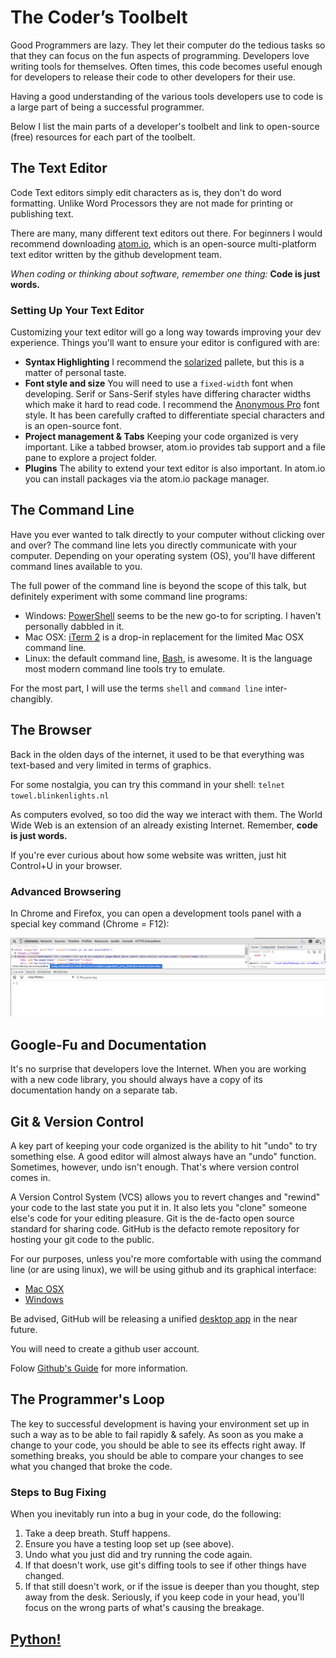 # The Coder’s Toolbelt

Good Programmers are lazy. They let their computer do the tedious tasks so that they can focus on the fun aspects of programming. Developers love writing tools for themselves. Often times, this code becomes useful enough for developers to release their code to other developers for their use.

Having a good understanding of the various tools developers use to code is a large part of being a successful programmer.

Below I list the main parts of a developer's toolbelt and link to open-source (free) resources for each part of the toolbelt.

## The Text Editor

Code Text editors simply edit characters as is, they don't do word formatting. Unlike Word Processors they are not made for printing or publishing text.

There are many, many different text editors out there. For beginners I would recommend downloading [atom.io](https://atom.io/), which is an open-source multi-platform text editor written by the github development team.

*When coding or thinking about software, remember one thing:* **Code is just words.**

### Setting Up Your Text Editor

Customizing your text editor will go a long way towards improving your dev experience. Things you'll want to ensure your editor is configured with are:

* **Syntax Highlighting** I recommend the [solarized](http://ethanschoonover.com/solarized) pallete, but this is a matter of personal taste.
* **Font style and size** You will need to use a `fixed-width` font when developing. Serif or Sans-Serif styles have differing character widths which make it hard to read code. I recommend the [Anonymous Pro](http://www.marksimonson.com/fonts/view/anonymous-pro) font style. It has been carefully crafted to differentiate special characters and is an open-source font.
* **Project management & Tabs** Keeping your code organized is very important. Like a tabbed browser, atom.io provides tab support and a file pane to explore a project folder.
* **Plugins** The ability to extend your text editor is also important. In atom.io you can install packages via the atom.io package manager.

## The Command Line

Have you ever wanted to talk directly to your computer without clicking over and over? The command line lets you directly communicate with your computer. Depending on your operating system (OS), you'll have different command lines available to you.

The full power of the command line is beyond the scope of this talk, but definitely experiment with some command line programs:

* Windows: [PowerShell](https://en.wikipedia.org/wiki/Windows_PowerShell) seems to be the new go-to for scripting. I haven't personally dabbled in it.
* Mac OSX: [iTerm 2](https://www.iterm2.com/) is a drop-in replacement for the limited Mac OSX command line.
* Linux: the default command line, [Bash](https://en.wikipedia.org/wiki/Bash_(Unix_shell)), is awesome. It is the language most modern command line tools try to emulate.

For the most part, I will use the terms `shell` and `command line` inter-changibly.

## The Browser

Back in the olden days of the internet, it used to be that everything was text-based and very limited in terms of graphics.

For some nostalgia, you can try this command in your shell:
`telnet towel.blinkenlights.nl`

As computers evolved, so too did the way we interact with them. The World Wide Web is an extension of an already existing Internet. Remember, **code is just words.**

If you're ever curious about how some website was written, just hit Control+U in your browser.

### Advanced Browsering

In Chrome and Firefox, you can open a development tools panel with a special key command (Chrome = F12):

![Chrome Dev Tools](../static/img/chrome_devtools.png)

## Google-Fu and Documentation

It's no surprise that developers love the Internet. When you are working with a new code library, you should always have a copy of its documentation handy on a separate tab.

## Git & Version Control

A key part of keeping your code organized is the ability to hit "undo" to try something else. A good editor will almost always have an "undo" function. Sometimes, however, undo isn't enough. That's where version control comes in.

A Version Control System (VCS) allows you to revert changes and "rewind" your code to the last state you put it in. It also lets you "clone" someone else's code for your editing pleasure. Git is the de-facto open source standard for sharing code. GitHub is the defacto remote repository for hosting your git code to the public.

For our purposes, unless you're more comfortable with using the command line (or are using linux), we will be using github and its graphical interface:

* [Mac OSX](https://mac.github.com/)
* [Windows](https://windows.github.com/)

Be advised, GitHub will be releasing a unified [desktop app](https://windows.github.com/) in the near future.

You will need to create a github user account.

Folow [Github's Guide](https://guides.github.com/introduction/getting-your-project-on-github/) for more information.

## The Programmer's Loop

The key to successful development is having your environment set up in such a way as to be able to fail rapidly &amp; safely. As soon as you make a change to your code, you should be able to see its effects right away. If something breaks, you should be able to compare your changes to see what you changed that broke the code.

### Steps to Bug Fixing

When you inevitably run into a bug in your code, do the following:

1. Take a deep breath. Stuff happens.
2. Ensure you have a testing loop set up (see above).
3. Undo what you just did and try running the code again.
4. If that doesn't work, use git's diffing tools to see if other things have changed.
5. If that still doesn't work, or if the issue is deeper than you thought, step away from the desk. Seriously, if you keep code in your head, you'll focus on the wrong parts of what's causing the breakage.

## [Python!](README_python.md)

